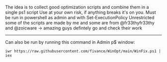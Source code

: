 The idea is to collect good optimization scripts and combine them in a single ps1 script
Use at your own risk, if anything breaks it's on you.
Must be run in powershell as admin and with Set-ExecutionPolicy Unrestricted
some of the scripts are made by me and some are from @fr33thyfr33thy and @zoicware -> amazing guys defintely go and check their work

------------------------------------------

Can also be run by running this command in Admin p$ window:

```iwr https://raw.githubusercontent.com/fivance/WinOpt/main/WinFix.ps1 | iex```
